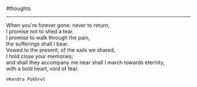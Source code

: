 
#thoughts 

___

When you're forever gone: never to return,  
I promise not to shed a tear.  
I promise to walk through the pain,  
the sufferings shall I bear.  
Vowed to the present, of the sails we shared,  
I hold close your memories;  
and shall they accompany me near
shall I march towards eternity,  
with a bold heart, void of fear.  

`©Kendra Pokhrel`
